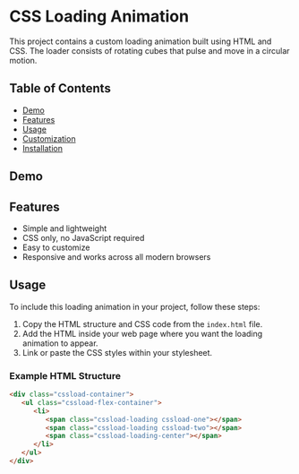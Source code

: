 # CSS Loading Animation

This project contains a custom loading animation built using HTML and CSS. The loader consists of rotating cubes that pulse and move in a circular motion.

## Table of Contents

- [Demo](#demo)
- [Features](#features)
- [Usage](#usage)
- [Customization](#customization)
- [Installation](#installation)

## Demo


## Features

- Simple and lightweight
- CSS only, no JavaScript required
- Easy to customize
- Responsive and works across all modern browsers

## Usage

To include this loading animation in your project, follow these steps:

1. Copy the HTML structure and CSS code from the `index.html` file.
2. Add the HTML inside your web page where you want the loading animation to appear.
3. Link or paste the CSS styles within your stylesheet.

### Example HTML Structure

```html
<div class="cssload-container">
   <ul class="cssload-flex-container">
      <li>
         <span class="cssload-loading cssload-one"></span>
         <span class="cssload-loading cssload-two"></span>
         <span class="cssload-loading-center"></span>
      </li>
   </ul>
</div>



